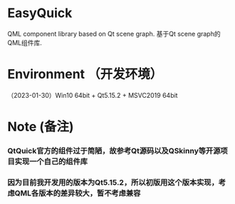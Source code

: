 # EasyQuick

QML component library based on Qt scene graph. 基于Qt scene graph的QML组件库.

# Environment （开发环境）

（2023-01-30）Win10 64bit + Qt5.15.2 + MSVC2019 64bit

# Note (备注)

### QtQuick官方的组件过于简陋，故参考Qt源码以及QSkinny等开源项目实现一个自己的组件库

### 因为目前我开发用的版本为Qt5.15.2，所以初版用这个版本实现，考虑QML各版本的差异较大，暂不考虑兼容

